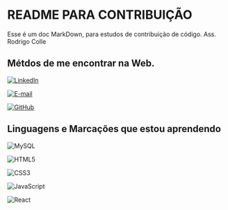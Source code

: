 # README PARA CONTRIBUIÇÃO

Esse é um doc MarkDown, para estudos de contribuição de código.
Ass. Rodrigo Colle

## Métdos de me encontrar na Web.

[![LinkedIn](https://img.shields.io/badge/LinkedIn-000?style=for-the-badge&logo=linkedin&logoColor=0E76A8)](https://www.linkedin.com/in/rodrigocolle/)

[![E-mail](https://img.shields.io/badge/-Email-000?style=for-the-badge&logo=microsoft-outlook&logoColor=007BFF)](mailto:colle681@gmail.com)

[![GitHub](https://img.shields.io/badge/GitHbt-000?style=for-the-badge&logo=github&logoColor=white)](+https://github.com/collerodrigo)

## Linguagens e Marcações que estou aprendendo

![MySQL](https://img.shields.io/badge/MySQL-000?style=for-the-badge&logo=mysql&logoColor=005C84)

![HTML5](https://img.shields.io/badge/HTML5-000?style=for-the-badge&logo=html5)

![CSS3](https://img.shields.io/badge/CSS3-000?style=for-the-badge&logo=css3&logoColor=264CE4)

![JavaScript](https://img.shields.io/badge/JavaScript-000?style=for-the-badge&logo=javascript)

![React](https://img.shields.io/badge/React-000?style=for-the-badge&logo=react)